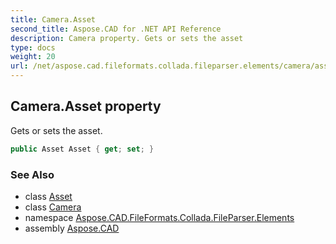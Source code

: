 ```yaml
---
title: Camera.Asset
second_title: Aspose.CAD for .NET API Reference
description: Camera property. Gets or sets the asset
type: docs
weight: 20
url: /net/aspose.cad.fileformats.collada.fileparser.elements/camera/asset/
---
```

## Camera.Asset property

Gets or sets the asset.

```csharp
public Asset Asset { get; set; }
```

### See Also

* class [Asset](../../asset/)
* class [Camera](../)
* namespace [Aspose.CAD.FileFormats.Collada.FileParser.Elements](../../camera/)
* assembly [Aspose.CAD](../../../)


